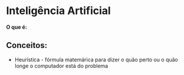 # Inteligência Artificial

**O que é:**

## Conceitos:

* Heurística - fórmula matemárica para dizer o quão perto ou o quão longe o computador está do problema
